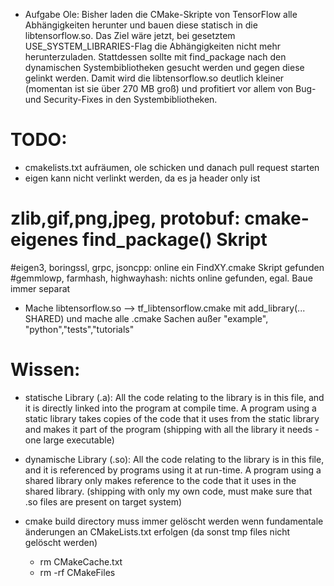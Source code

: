 - Aufgabe Ole:
Bisher laden die CMake-Skripte von TensorFlow alle Abhängigkeiten herunter und bauen diese statisch in die libtensorflow.so. Das Ziel wäre jetzt, bei gesetztem USE_SYSTEM_LIBRARIES-Flag die Abhängigkeiten nicht mehr herunterzuladen. Stattdessen sollte mit find_package nach den dynamischen Systembibliotheken gesucht werden und gegen diese gelinkt werden.
Damit wird die libtensorflow.so deutlich kleiner (momentan ist sie über 270 MB groß) und profitiert vor allem von Bug- und Security-Fixes in den Systembibliotheken.


# TODO:
- cmakelists.txt aufräumen, ole schicken und danach pull request starten
- eigen kann nicht verlinkt werden, da es ja header only ist

# zlib,gif,png,jpeg, protobuf: cmake-eigenes find_package() Skript
#eigen3, boringssl, grpc, jsoncpp: online ein FindXY.cmake Skript gefunden
#gemmlowp, farmhash, highwayhash: nichts online gefunden, egal. Baue immer separat

- Mache libtensorflow.so --> tf_libtensorflow.cmake mit add_library(... SHARED) und mache alle .cmake Sachen außer "example", "python","tests","tutorials"


# Wissen:
- statische Library (.a): All the code relating to the library is in this file, and it is directly linked into the program at compile time. A program using a static library takes copies of the code that it uses from the static library and makes it part of the program (shipping with all the library it needs - one large executable)

- dynamische Library (.so): All the code relating to the library is in this file, and it is referenced by programs using it at run-time. A program using a shared library only makes reference to the code that it uses in the shared library. (shipping with only my own code, must make sure that .so files are present on target system)

- cmake build directory muss immer gelöscht werden wenn fundamentale änderungen an CMakeLists.txt erfolgen (da sonst tmp files nicht gelöscht werden)
  - rm CMakeCache.txt
  - rm -rf CMakeFiles



